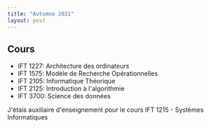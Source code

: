 ```yaml
---
title: "Automne 2021"
layout: post 
---
```


## Cours

- IFT 1227: Architecture des ordinateurs
- IFT 1575: Modèle de Recherche Opérationnelles
- IFT 2105: Informatique Théorique
- IFT 2125: Introduction à l'algorithmie
- IFT 3700: Science des données

J'étais auxiliaire d'enseignement pour le cours IFT 1215 - Systèmes Informatiques

